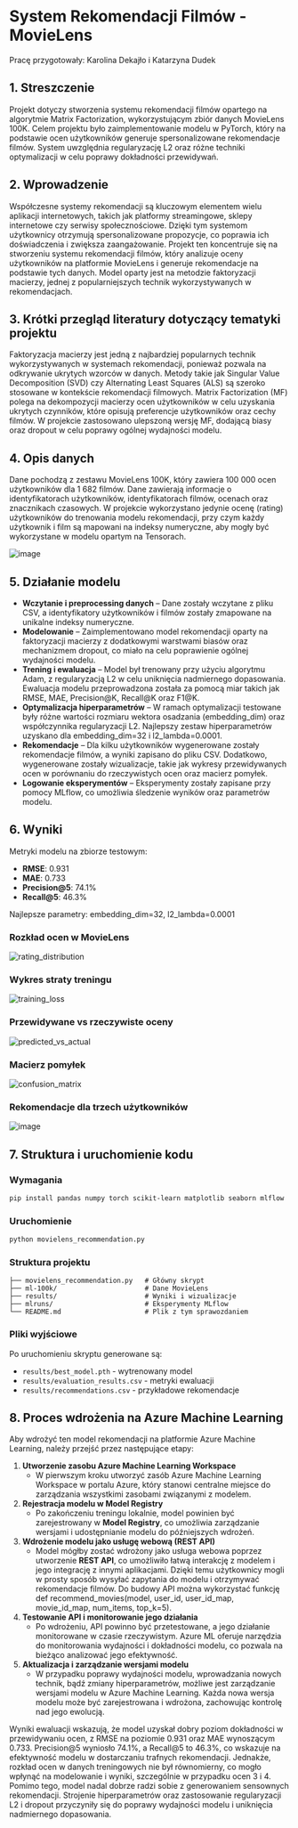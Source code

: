 # System Rekomendacji Filmów - MovieLens

Pracę przygotowały:
Karolina Dekajło i Katarzyna Dudek

## 1. Streszczenie
Projekt dotyczy stworzenia systemu rekomendacji filmów opartego na algorytmie Matrix Factorization, wykorzystującym zbiór danych MovieLens 100K. Celem projektu było zaimplementowanie modelu w PyTorch, który na podstawie ocen użytkowników generuje spersonalizowane rekomendacje filmów. System uwzględnia regularyzację L2 oraz różne techniki optymalizacji w celu poprawy dokładności przewidywań.

## 2. Wprowadzenie
Współczesne systemy rekomendacji są kluczowym elementem wielu aplikacji internetowych, takich jak platformy streamingowe, sklepy internetowe czy serwisy społecznościowe. Dzięki tym systemom użytkownicy otrzymują spersonalizowane propozycje, co poprawia ich doświadczenia i zwiększa zaangażowanie. Projekt ten koncentruje się na stworzeniu systemu rekomendacji filmów, który analizuje oceny użytkowników na platformie MovieLens i generuje rekomendacje na podstawie tych danych. Model oparty jest na metodzie faktoryzacji macierzy, jednej z popularniejszych technik wykorzystywanych w rekomendacjach.

## 3. Krótki przegląd literatury dotyczący tematyki projektu
Faktoryzacja macierzy jest jedną z najbardziej popularnych technik wykorzystywanych w systemach rekomendacji, ponieważ pozwala na odkrywanie ukrytych wzorców w danych. Metody takie jak Singular Value Decomposition (SVD) czy Alternating Least Squares (ALS) są szeroko stosowane w kontekście rekomendacji filmowych. Matrix Factorization (MF) polega na dekompozycji macierzy ocen użytkowników w celu uzyskania ukrytych czynników, które opisują preferencje użytkowników oraz cechy filmów. W projekcie zastosowano ulepszoną wersję MF, dodającą biasy oraz dropout w celu poprawy ogólnej wydajności modelu.

## 4. Opis danych
Dane pochodzą z zestawu MovieLens 100K, który zawiera 100 000 ocen użytkowników dla 1 682 filmów. Dane zawierają informacje o identyfikatorach użytkowników, identyfikatorach filmów, ocenach oraz znacznikach czasowych. W projekcie wykorzystano jedynie ocenę (rating) użytkowników do trenowania modelu rekomendacji, przy czym każdy użytkownik i film są mapowani na indeksy numeryczne, aby mogły być wykorzystane w modelu opartym na Tensorach.

![image](https://github.com/user-attachments/assets/61e0c6a1-2458-4a63-8e4f-52403f1c0830)

## 5. Działanie modelu
- **Wczytanie i preprocessing danych** – Dane zostały wczytane z pliku CSV, a identyfikatory użytkowników i filmów zostały zmapowane na unikalne indeksy numeryczne.
- **Modelowanie** – Zaimplementowano model rekomendacji oparty na faktoryzacji macierzy z dodatkowymi warstwami biasów oraz mechanizmem dropout, co miało na celu poprawienie ogólnej wydajności modelu.
- **Trening i ewaluacja** – Model był trenowany przy użyciu algorytmu Adam, z regularyzacją L2 w celu uniknięcia nadmiernego dopasowania. Ewaluacja modelu przeprowadzona została za pomocą miar takich jak RMSE, MAE, Precision@K, Recall@K oraz F1@K.
- **Optymalizacja hiperparametrów** – W ramach optymalizacji testowane były różne wartości rozmiaru wektora osadzania (embedding_dim) oraz współczynnika regularyzacji L2. Najlepszy zestaw hiperparametrów uzyskano dla embedding_dim=32 i l2_lambda=0.0001.
- **Rekomendacje** – Dla kilku użytkowników wygenerowane zostały rekomendacje filmów, a wyniki zapisano do pliku CSV. Dodatkowo, wygenerowane zostały wizualizacje, takie jak wykresy przewidywanych ocen w porównaniu do rzeczywistych ocen oraz macierz pomyłek.
- **Logowanie eksperymentów** – Eksperymenty zostały zapisane przy pomocy MLflow, co umożliwia śledzenie wyników oraz parametrów modelu.

## 6. Wyniki
Metryki modelu na zbiorze testowym:
- **RMSE**: 0.931
- **MAE**: 0.733
- **Precision@5**: 74.1%
- **Recall@5**: 46.3%

Najlepsze parametry: embedding_dim=32, l2_lambda=0.0001

### Rozkład ocen w MovieLens
![rating_distribution](https://github.com/user-attachments/assets/dc4ef01c-40d1-4ce9-80f9-12edf6d055a3)

### Wykres straty treningu
![training_loss](https://github.com/user-attachments/assets/99882539-456c-4f49-9b2b-a3b612fbf45d)

### Przewidywane vs rzeczywiste oceny
![predicted_vs_actual](https://github.com/user-attachments/assets/2408f291-15da-4710-86a1-0b6e681f9754)

### Macierz pomyłek
![confusion_matrix](https://github.com/user-attachments/assets/3fd7ae5b-380c-4281-b7b5-53f01560973a)

### Rekomendacje dla trzech użytkowników
![image](https://github.com/user-attachments/assets/2e287fc2-747f-4c85-94c4-ce131b3edeea)

## 7. Struktura i uruchomienie kodu
### Wymagania
```bash
pip install pandas numpy torch scikit-learn matplotlib seaborn mlflow
```

### Uruchomienie
```bash
python movielens_recommendation.py
```

### Struktura projektu
```
├── movielens_recommendation.py   # Główny skrypt
├── ml-100k/                      # Dane MovieLens
├── results/                      # Wyniki i wizualizacje
├── mlruns/                       # Eksperymenty MLflow
└── README.md                     # Plik z tym sprawozdaniem
```

### Pliki wyjściowe
Po uruchomieniu skryptu generowane są:
- `results/best_model.pth` - wytrenowany model
- `results/evaluation_results.csv` - metryki ewaluacji
- `results/recommendations.csv` - przykładowe rekomendacje

## 8. Proces wdrożenia na Azure Machine Learning
Aby wdrożyć ten model rekomendacji na platformie Azure Machine Learning, należy przejść przez następujące etapy:
1. **Utworzenie zasobu Azure Machine Learning Workspace**
   - W pierwszym kroku utworzyć zasób Azure Machine Learning Workspace w portalu Azure, który stanowi centralne miejsce do zarządzania wszystkimi zasobami związanymi z modelem.
2. **Rejestracja modelu w Model Registry**
   - Po zakończeniu treningu lokalnie, model powinien być zarejestrowany w **Model Registry**, co umożliwia zarządzanie wersjami i udostępnianie modelu do późniejszych wdrożeń.
3. **Wdrożenie modelu jako usługę webową (REST API)**
   - Model mógłby zostać wdrożony jako usługa webowa poprzez utworzenie **REST API**, co umożliwiło łatwą interakcję z modelem i jego integrację z innymi aplikacjami. Dzięki temu użytkownicy mogli w prosty sposób wysyłać zapytania do modelu i otrzymywać rekomendacje filmów. Do budowy API można wykorzystać funkcję def recommend_movies(model, user_id, user_id_map, movie_id_map, num_items, top_k=5).
4. **Testowanie API i monitorowanie jego działania**
   - Po wdrożeniu, API powinno być przetestowane, a jego działanie monitorowane w czasie rzeczywistym. Azure ML oferuje narzędzia do monitorowania wydajności i dokładności modelu, co pozwala na bieżąco analizować jego efektywność.
5. **Aktualizacja i zarządzanie wersjami modelu**
   - W przypadku poprawy wydajności modelu, wprowadzania nowych technik, bądź zmiany hiperparametrów, możliwe jest zarządzanie wersjami modelu w Azure Machine Learning. Każda nowa wersja modelu może być zarejestrowana i wdrożona, zachowując kontrolę nad jego ewolucją.
  
Wyniki ewaluacji wskazują, że model uzyskał dobry poziom dokładności w przewidywaniu ocen, z RMSE na poziomie 0.931 oraz MAE wynoszącym 0.733. Precision@5 wyniosło 74.1%, a Recall@5 to 46.3%, co wskazuje na efektywność modelu w dostarczaniu trafnych rekomendacji. Jednakże, rozkład ocen w danych treningowych nie był równomierny, co mogło wpłynąć na modelowanie i wyniki, szczególnie w przypadku ocen 3 i 4. Pomimo tego, model nadal dobrze radzi sobie z generowaniem sensownych rekomendacji. Strojenie hiperparametrów oraz zastosowanie regularyzacji L2 i dropout przyczyniły się do poprawy wydajności modelu i uniknięcia nadmiernego dopasowania.
